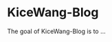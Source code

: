 
# KiceWang-Blog

<!-- badges: start -->
<!-- badges: end -->

The goal of KiceWang-Blog is to ...

